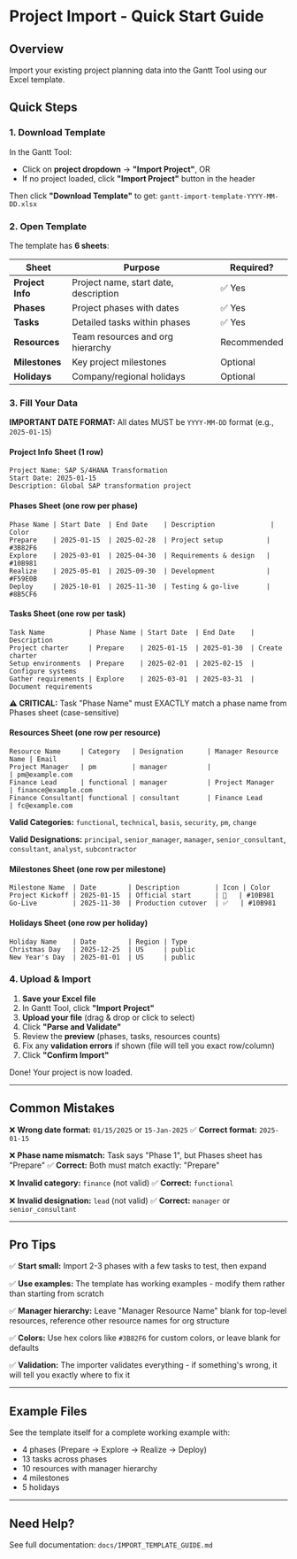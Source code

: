 # Project Import - Quick Start Guide

## Overview

Import your existing project planning data into the Gantt Tool using our Excel template.

## Quick Steps

### 1. Download Template

In the Gantt Tool:
- Click on **project dropdown** → **"Import Project"**, OR
- If no project loaded, click **"Import Project"** button in the header

Then click **"Download Template"** to get: `gantt-import-template-YYYY-MM-DD.xlsx`

### 2. Open Template

The template has **6 sheets**:

| Sheet | Purpose | Required? |
|-------|---------|-----------|
| **Project Info** | Project name, start date, description | ✅ Yes |
| **Phases** | Project phases with dates | ✅ Yes |
| **Tasks** | Detailed tasks within phases | ✅ Yes |
| **Resources** | Team resources and org hierarchy | Recommended |
| **Milestones** | Key project milestones | Optional |
| **Holidays** | Company/regional holidays | Optional |

### 3. Fill Your Data

**IMPORTANT DATE FORMAT:** All dates MUST be `YYYY-MM-DD` format (e.g., `2025-01-15`)

#### Project Info Sheet (1 row)
```
Project Name: SAP S/4HANA Transformation
Start Date: 2025-01-15
Description: Global SAP transformation project
```

#### Phases Sheet (one row per phase)
```
Phase Name | Start Date  | End Date    | Description              | Color
Prepare    | 2025-01-15  | 2025-02-28  | Project setup           | #3B82F6
Explore    | 2025-03-01  | 2025-04-30  | Requirements & design   | #10B981
Realize    | 2025-05-01  | 2025-09-30  | Development             | #F59E0B
Deploy     | 2025-10-01  | 2025-11-30  | Testing & go-live       | #8B5CF6
```

#### Tasks Sheet (one row per task)
```
Task Name           | Phase Name | Start Date  | End Date    | Description
Project charter     | Prepare    | 2025-01-15  | 2025-01-30  | Create charter
Setup environments  | Prepare    | 2025-02-01  | 2025-02-15  | Configure systems
Gather requirements | Explore    | 2025-03-01  | 2025-03-31  | Document requirements
```

**⚠️ CRITICAL:** Task "Phase Name" must EXACTLY match a phase name from Phases sheet (case-sensitive)

#### Resources Sheet (one row per resource)
```
Resource Name     | Category   | Designation      | Manager Resource Name | Email
Project Manager   | pm         | manager          |                       | pm@example.com
Finance Lead      | functional | manager          | Project Manager       | finance@example.com
Finance Consultant| functional | consultant       | Finance Lead          | fc@example.com
```

**Valid Categories:** `functional`, `technical`, `basis`, `security`, `pm`, `change`

**Valid Designations:** `principal`, `senior_manager`, `manager`, `senior_consultant`, `consultant`, `analyst`, `subcontractor`

#### Milestones Sheet (one row per milestone)
```
Milestone Name  | Date        | Description         | Icon | Color
Project Kickoff | 2025-01-15  | Official start      | 🚀   | #10B981
Go-Live         | 2025-11-30  | Production cutover  | ✅   | #10B981
```

#### Holidays Sheet (one row per holiday)
```
Holiday Name    | Date        | Region | Type
Christmas Day   | 2025-12-25  | US     | public
New Year's Day  | 2025-01-01  | US     | public
```

### 4. Upload & Import

1. **Save your Excel file**
2. In Gantt Tool, click **"Import Project"**
3. **Upload your file** (drag & drop or click to select)
4. Click **"Parse and Validate"**
5. Review the **preview** (phases, tasks, resources counts)
6. Fix any **validation errors** if shown (file will tell you exact row/column)
7. Click **"Confirm Import"**

Done! Your project is now loaded.

---

## Common Mistakes

❌ **Wrong date format:** `01/15/2025` or `15-Jan-2025`
✅ **Correct format:** `2025-01-15`

❌ **Phase name mismatch:** Task says "Phase 1", but Phases sheet has "Prepare"
✅ **Correct:** Both must match exactly: "Prepare"

❌ **Invalid category:** `finance` (not valid)
✅ **Correct:** `functional`

❌ **Invalid designation:** `lead` (not valid)
✅ **Correct:** `manager` or `senior_consultant`

---

## Pro Tips

✅ **Start small:** Import 2-3 phases with a few tasks to test, then expand

✅ **Use examples:** The template has working examples - modify them rather than starting from scratch

✅ **Manager hierarchy:** Leave "Manager Resource Name" blank for top-level resources, reference other resource names for org structure

✅ **Colors:** Use hex colors like `#3B82F6` for custom colors, or leave blank for defaults

✅ **Validation:** The importer validates everything - if something's wrong, it will tell you exactly where to fix it

---

## Example Files

See the template itself for a complete working example with:
- 4 phases (Prepare → Explore → Realize → Deploy)
- 13 tasks across phases
- 10 resources with manager hierarchy
- 4 milestones
- 5 holidays

---

## Need Help?

See full documentation: `docs/IMPORT_TEMPLATE_GUIDE.md`
